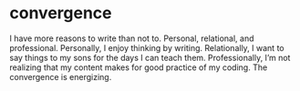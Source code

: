 # convergence

I have more reasons to write than not to. Personal, relational, and professional. Personally, I enjoy thinking by writing. Relationally, I want to say things to my sons for the days I can teach them. Professionally, I’m not realizing that my content makes for good practice of my coding. The convergence is energizing.